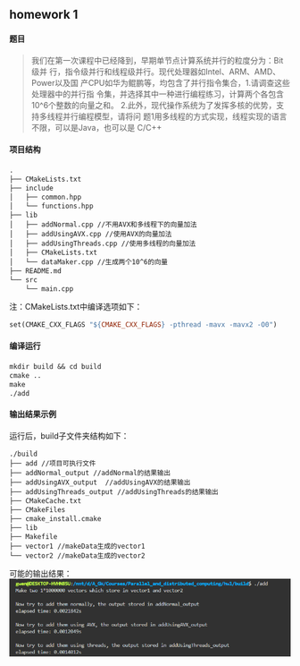 ## homework 1

#### 题目

> 我们在第一次课程中已经降到，早期单节点计算系统并行的粒度分为：Bit级并
行，指令级并行和线程级并行。现代处理器如Intel、ARM、AMD、Power以及国
产CPU如华为鲲鹏等，均包含了并行指令集合，1.请调查这些处理器中的并行指
令集，并选择其中一种进行编程练习，计算两个各包含10^6个整数的向量之和。
2.此外，现代操作系统为了发挥多核的优势，支持多线程并行编程模型，请将问
题1用多线程的方式实现，线程实现的语言不限，可以是Java，也可以是
C/C++

#### 项目结构

```
.
├── CMakeLists.txt
├── include
│   ├── common.hpp
│   └── functions.hpp
├── lib
│   ├── addNormal.cpp //不用AVX和多线程下的向量加法
│   ├── addUsingAVX.cpp //使用AVX的向量加法
│   ├── addUsingThreads.cpp //使用多线程的向量加法
│   ├── CMakeLists.txt 
│   └── dataMaker.cpp //生成两个10^6的向量
├── README.md
└── src
    └── main.cpp
```

注：CMakeLists.txt中编译选项如下：

```makefile
set(CMAKE_CXX_FLAGS "${CMAKE_CXX_FLAGS} -pthread -mavx -mavx2 -O0")
```

#### 编译运行

```
mkdir build && cd build
cmake ..
make
./add
```

#### 输出结果示例

运行后，build子文件夹结构如下：
```
./build
├── add //项目可执行文件
├── addNormal_output //addNormal的结果输出
├── addUsingAVX_output  //addUsingAVX的结果输出
├── addUsingThreads_output //addUsingThreads的结果输出
├── CMakeCache.txt
├── CMakeFiles
├── cmake_install.cmake
├── lib
├── Makefile
├── vector1 //makeData生成的vector1
└── vector2 //makeData生成的vector2
```
可能的输出结果：
![output](./pic/output.png)





